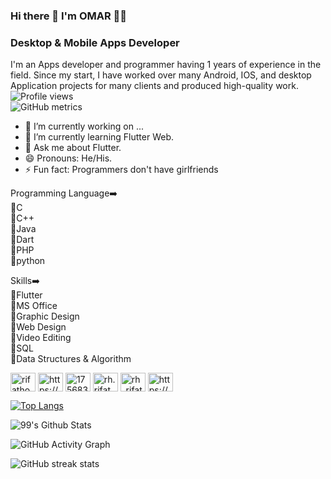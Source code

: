 ### Hi there 👋 I'm OMAR 👨‍💻
### Desktop & Mobile Apps Developer

I'm an Apps developer and programmer having 1 years of experience in the field. Since my start, I have worked over many Android, IOS, and desktop Application projects for many clients and produced high-quality work.
![Profile views](https://gpvc.arturio.dev/mdomarfaruk10)  
![GitHub metrics](https://metrics.lecoq.io/mdomarfaruk10) 

- 🔭 I’m currently working on ...
- 🌱 I’m currently learning Flutter Web.
- 💬 Ask me about Flutter.
- 😄 Pronouns: He/His.
- ⚡ Fun fact: Programmers don't have girlfriends

Programming Language➡️
 <br />🔸C
 <br />🔸C++
 <br />🔸Java
 <br />🔸Dart
 <br />🔸PHP
 <br />🔸python

Skills➡️
 <br />🔸Flutter
 <br />🔸MS Office
 <br />🔸Graphic Design
 <br />🔸Web Design
 <br />🔸Video Editing
 <br />🔸SQL
 <br />🔸Data Structures & Algorithm


<p align="left">
<a href="https://twitter.com/Omor__Faruk_" target="blank"><img align="center" src="https://raw.githubusercontent.com/rahuldkjain/github-profile-readme-generator/master/src/images/icons/Social/twitter.svg" alt="rifatho25073502" height="30" width="40" /></a>
<a href="https://linkedin.com/in/https://www.linkedin.com/in/omor-faruk-615518258/" target="blank"><img align="center" src="https://raw.githubusercontent.com/rahuldkjain/github-profile-readme-generator/master/src/images/icons/Social/linked-in-alt.svg" alt="https://www.linkedin.com/in/omor-faruk-615518258/" height="30" width="40" /></a>
<a href="https://stackoverflow.com/users/20521233" target="blank"><img align="center" src="https://raw.githubusercontent.com/rahuldkjain/github-profile-readme-generator/master/src/images/icons/Social/stack-overflow.svg" alt="17568395" height="30" width="40" /></a>
<a href="https://www.facebook.com/tanvirahmedppp.gmailcom" target="blank"><img align="center" src="https://raw.githubusercontent.com/rahuldkjain/github-profile-readme-generator/master/src/images/icons/Social/facebook.svg" alt="rh.rifat.33633" height="30" width="40" /></a>
 <a href="https://instagram.com/omar_faruk_82" target="blank"><img align="center" src="https://raw.githubusercontent.com/rahuldkjain/github-profile-readme-generator/master/src/images/icons/Social/instagram.svg" alt="rh_rifat220" height="30" width="40" /></a>
<a href="https://www.youtube.com/channel/UCD2N5LQVM2nPnijhDWmntvQ/featured" target="blank"><img align="center" src="https://raw.githubusercontent.com/rahuldkjain/github-profile-readme-generator/master/src/images/icons/Social/youtube.svg" alt="https://www.youtube.com/channel/UCD2N5LQVM2nPnijhDWmntvQ/featured" height="30" width="40" /></a>
</p>


[![Top Langs](https://github-readme-stats.vercel.app/api/top-langs/?username=mdomarfaruk10&layout=compact)](https://github.com/anuraghazra/github-readme-stats)

![99's Github Stats](https://github-readme-stats.vercel.app/api?username=mdomarfaruk10&bg_color=30,e96443,904e95&title_color=fff&text_color=fff)

![GitHub Activity Graph](https://activity-graph.herokuapp.com/graph?username=mdomarfaruk10)  

![GitHub streak stats](https://github-readme-streak-stats.herokuapp.com/?user=mdomarfaruk10)  

